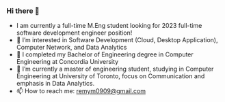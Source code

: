 ### Hi there 👋
- I am currently a full-time M.Eng student looking for 2023 full-time software development engineer position!
- 👀 I’m interested in Software Development (Cloud, Desktop Application), Computer Network, and Data Analytics
- 🌱 I completed my Bachelor of Engineering degree in Computer Engineering at Concordia University
- 🌱 I’m currently a master of engineering student, studying in Computer Engineering at University of Toronto, focus on Communication and emphasis in Data Analytics.
- 📫 How to reach me: remym0909@gmail.com
<!--
-->
